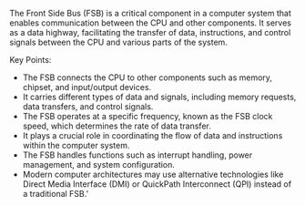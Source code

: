 The Front Side Bus (FSB) is a critical component in a computer system that enables communication between the CPU and other components. It serves as a data highway, facilitating the transfer of data, instructions, and control signals between the CPU and various parts of the system.

Key Points:

- The FSB connects the CPU to other components such as memory, chipset, and input/output devices.
- It carries different types of data and signals, including memory requests, data transfers, and control signals.
- The FSB operates at a specific frequency, known as the FSB clock speed, which determines the rate of data transfer.
- It plays a crucial role in coordinating the flow of data and instructions within the computer system.
- The FSB handles functions such as interrupt handling, power management, and system configuration.
- Modern computer architectures may use alternative technologies like Direct Media Interface (DMI) or QuickPath Interconnect (QPI) instead of a traditional FSB.'